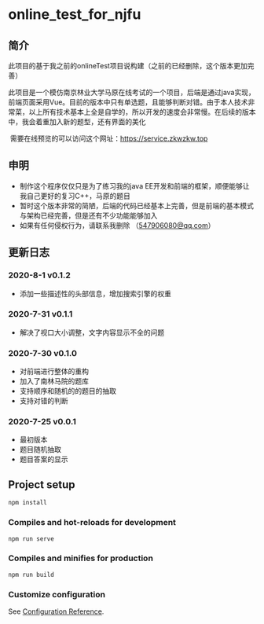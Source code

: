 # online_test_for_njfu

## 简介

​	此项目的基于我之前的onlineTest项目说构建（之前的已经删除，这个版本更加完善）

​	此项目是一个模仿南京林业大学马原在线考试的一个项目，后端是通过java实现，前端页面采用Vue。目前的版本中只有单选题，且能够判断对错。由于本人技术非常菜，以上所有技术基本上全是自学的，所以开发的速度会非常慢。在后续的版本中，我会着重加入新的题型，还有界面的美化

​	需要在线预览的可以访问这个网址：https://service.zkwzkw.top

## 申明

- 制作这个程序仅仅只是为了练习我的java EE开发和前端的框架，顺便能够让我自己更好的复习C++，马原的题目
- 暂时这个版本非常的简陋，后端的代码已经基本上完善，但是前端的基本模式与架构已经完善，但是还有不少功能能够加入
- 如果有任何侵权行为，请联系我删除 （547906080@qq.com）

## 更新日志

### 2020-8-1 v0.1.2

- 添加一些描述性的头部信息，增加搜索引擎的权重

### 2020-7-31 v0.1.1

- 解决了视口大小调整，文字内容显示不全的问题

### 2020-7-30 v0.1.0

- 对前端进行整体的重构
- 加入了南林马院的题库
- 支持顺序和随机的的题目的抽取
- 支持对错的判断

### 2020-7-25 v0.0.1

- 最初版本
- 题目随机抽取
- 题目答案的显示

## Project setup

```
npm install
```

### Compiles and hot-reloads for development

```
npm run serve
```

### Compiles and minifies for production

```
npm run build
```

### Customize configuration
See [Configuration Reference](https://cli.vuejs.org/config/).
